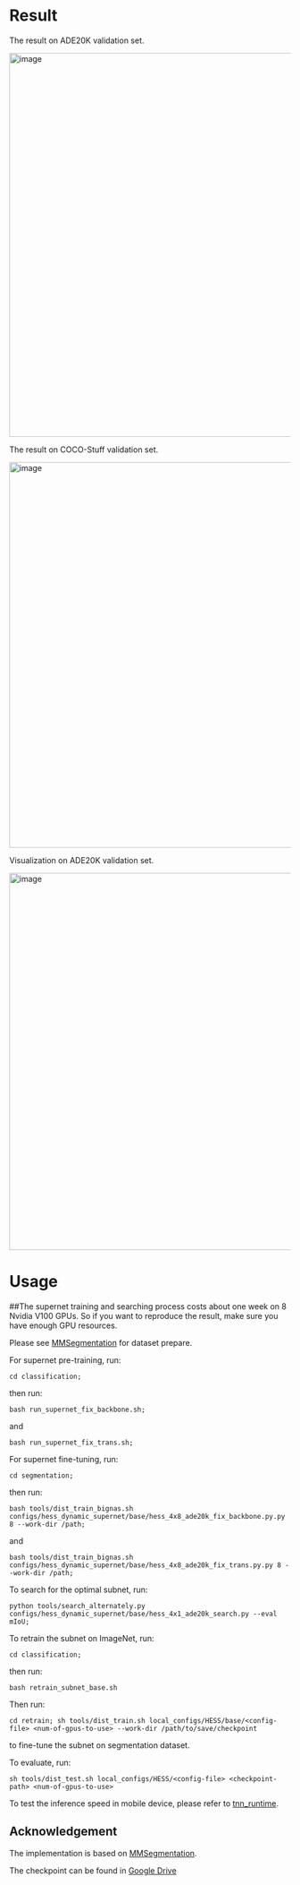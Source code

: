 # Result
The result on ADE20K validation set.

<img width="686" alt="image" src="https://github.com/wmkai/NAS/assets/39148461/977cd5f2-1d0e-4af3-9e6f-6701957ac994">

The result on COCO-Stuff validation set.

<img width="689" alt="image" src="https://github.com/wmkai/NAS/assets/39148461/aa98c92f-8d0a-47d8-a6a4-050184be1c5c">

Visualization on ADE20K validation set.

<img width="674" alt="image" src="https://github.com/wmkai/NAS/assets/39148461/df94304c-38ee-4fdc-84f1-69d0a764b878">

# Usage

##The supernet training and searching process costs about one week on 8 Nvidia V100 GPUs. So if you want to reproduce the result, make sure you have enough GPU resources.

Please see [MMSegmentation](https://github.com/open-mmlab/mmsegmentation/blob/master/docs/en/dataset_prepare.md) for dataset prepare.

For supernet pre-training, run:
```
cd classification;
```
then run:
```
bash run_supernet_fix_backbone.sh;
```
and
```
bash run_supernet_fix_trans.sh;
```

For supernet fine-tuning, run:
```
cd segmentation;
```
then run:
```
bash tools/dist_train_bignas.sh configs/hess_dynamic_supernet/base/hess_4x8_ade20k_fix_backbone.py.py 8 --work-dir /path;
```
and
```
bash tools/dist_train_bignas.sh configs/hess_dynamic_supernet/base/hess_4x8_ade20k_fix_trans.py.py 8 --work-dir /path;
```

To search for the optimal subnet, run:
```
python tools/search_alternately.py configs/hess_dynamic_supernet/base/hess_4x1_ade20k_search.py --eval mIoU;
```

To retrain the subnet on ImageNet, run:
```
cd classification;
```
then run:
```
bash retrain_subnet_base.sh
```

Then run:
```
cd retrain; sh tools/dist_train.sh local_configs/HESS/base/<config-file> <num-of-gpus-to-use> --work-dir /path/to/save/checkpoint
```
to fine-tune the subnet on segmentation dataset.

To evaluate, run:
```
sh tools/dist_test.sh local_configs/HESS/<config-file> <checkpoint-path> <num-of-gpus-to-use>
```


To test the inference speed in mobile device, please refer to [tnn_runtime](tnn_runtime.md).

## Acknowledgement

The implementation is based on [MMSegmentation](https://github.com/open-mmlab/mmsegmentation).

The checkpoint can be found in [Google Drive](https://drive.google.com/drive/folders/1G1FEkT5zWl6kfOGHwMX5xxaydKAIWmYE?usp=share_link)
